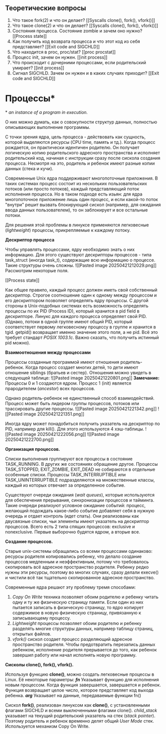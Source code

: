 ## Теоретические вопросы
1. Что такое fork(2) и что он делает? [[Syscalls clone(), fork(), vfork()]] 
2. Что такое clone(2) и что он делает? [[Syscalls clone(), fork(), vfork()]]
3. Состояния процесса. Состояние zombie и зачем оно нужно? [[Process state]]
4. Как получить код возврата процесса и что этот код из себя представляет? [[Exit code and SIGCHLD]]
5. Что находится в proc, proc/stat? [[proc procstat]]
6. Процесс init, зачем он нужен. [[init process]]
7. Что происходит с дочерними процессами, если родительский умирает? [[init process]]
8. Сигнал SIGCHLD. Зачем он нужен и в каких случаях приходит? [[Exit code and SIGCHLD]] 
# Процессы*
\* *an instance of a program in execution.*

О них можно думать, как о совокупности структур данных, полностью описывающих выполнение программы.

С точки зрения ядра, цель процесса - действовать как сущность, которой выделяются ресурсы (CPU time, память и тд.). Когда процесс рождается, он практически идентичен родителю. Он получает логическую копию родительского адресного пространства и исполняет родительский код, начиная с инструкции сразу после сискола создания процесса. Несмотря на это, родитель и ребенок имеют разные копии данных (стека и кучи).

Современные Unix ядра поддерживают многопоточные приложения. В таких системах процесс состоит из нескольких пользовательских потоков (или просто потоков), каждый представляющий поток исполнения процесса. Но в таком подходе есть изьян: для ядра многопоточное приложение лишь один процесс, и если какой-то поток "внутри" решит вызвать блокирующий сискол (например, для ожидания ввода данных пользователем), то он заблокирует и все остальные потоки.

Для решения этой проблемы в линуксе применяются легковесные (*lightweight*) процессы, прикрепляемые к каждому потоку. 

**Дескриптор процесса**

Чтобы управлять процессами, ядру необходимо знать о них информацию. Для этого существуют дескрипторы процессов - типа task_struct (иногда task_t), содержащие всю информацию о процессе. Такие структуры очень сложны.
![[Pasted image 20250421212029.png]]
Рассмотрим некоторые поля.

[[Process state]]

Как общее правило, каждый процесс должен иметь свой собственный дескриптор. Строгое соотношение один к одному между процессом и его дескриптором позволяет определять ядру процессы. С другой стороны в Unix-подобных системах есть возможность определять процессы по их PID (Process ID), который хранится в pid field в дескрипторе. Линукс для каждого процесса определяет свой PID. (Однако, потоки в одной группе имеют общий PID, который соответствует первому легковесному процессу в группе и хранится в tgid. getpid() возвращает именно значение этого поля, а не pid. Всё это требует стандарт *POSIX 1003.1c*. Важно сказать, что получить истинный pid можно).  

**Взаимоотношения между процессами**

Процессы созданные программой имеют отношения родитель-ребенок. Когда процесс создает многих детей, то дети имеют отношение siblings (братьев и сестер). Отношения можно увидеть в следующей таблице:
![[Pasted image 20250421220801.png]]
**Замечание:** Процессы 0 и 1 создаются ядром. Процесс 1 (init) является прародителем (*ancestor*) всех процессов.

Однако родитель-ребенок не единственный способ взаимодействий. Процесс может быть лидером группы процессов, потоков или трассировать другие процессы. 
![[Pasted image 20250421221342.png]]
![[Pasted image 20250421221351.png]]

Иногда ядру может понадобиться получить указатель на дескриптор по PID, например для kill(). Для этого используются 4 хэш-таблицы.
![[Pasted image 20250421222056.png]]
![[Pasted image 20250421222700.png]]

**Организация процессов.**

Списки выполнения группируют все процессы в состояние TASK_RUNNING. В других же состояниях обращение другое. Процессы TASK_STOPPED, EXIT_ZOMBIE, EXIT_DEAD не собираются в отдельные особенные списки. Процессы TASK_INTERRUPTIBLE или TASK_UNINTERRUPTIBLE подразделяются на множественные классы, каждый из которых отвечает за определенное событие. 

Существуют очереди ожидания (*wait queues*), которые используются для обеспечения прерывания, синхронизации процессов и тайминга. Такие очереди реализуют условное ожидание событий: процесс, желающий подождать какое-либо событие добавляет себя в нужную очередь и отдает контроль (идет спать). Они реализованы как двусвязные списки, чьи элементы имеют указатель на дескриптор процессов. Всего есть 2 типа спящих процессов: exclusive и nonexclusive. Первые выборочно будятся ядром, а вторые все.  

**Создание процессов.**

Старые unix-системы обращались со всеми процессами одинаково: ресурсы родителя копировались ребенку, что делало создание процессов медленным и неэффективным, потому что требовалось скопировать всё адресное пространство родителя. Ребенку редко нужны эти ресурсы, поэтому во многих случаях, сразу делали execve() и чистили всё так тщательно скопированное адресное пространство. 

Современные ядра решают эту проблему тремя способами:
1) *Copy On Write* техника позволяет обоим родителю и ребенку читать одну и ту же физическую страницу памяти. Если один из них пытается записать в физическую страницу, то ядро копирует содержимое в новую физическую страницу, привязанную к записывающему процессу. 
2) *Lightweight* процессы позволяет обоим родителю и ребенку разделять многие структуры данных, например таблицу страниц, открытых файлов. 
3) *vfork()* сискол создает процесс разделяющий адресное пространство родителя. Чтобы предотвратить перезапись данных ребенком, исполнение родителя прерывается до того, как ребенок завершил работу или начал исполнять новую программу.

**Сисколы clone(), fork(), vfork().**

Используя функцию **clone()**, можно создать легковесные процессы в Linux. 
Её некоторые параметры:
***fn*** Указывает функцию для исполнения новым процессом. Когда функция завершается, завершается и ребенок. Функция возвращает целое число, которое представляет код выхода ребенка.
***arg*** Указывает на данные, передаваемые функции fn()

Сискол **fork()**, реализован линуксом как **clone()**, с установленными флагами SIGCHLD и всеми выключенными флагами clone(). *child_stack* указывает на текущий родительский указатель на стек (*stack pointer*). Поэтому родитель и ребенок временно делят общий *User Mode* стек. Используется механизм Copy On Write. 

